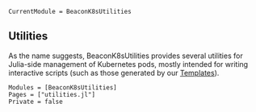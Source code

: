 ```@meta
CurrentModule = BeaconK8sUtilities
```

## Utilities

As the name suggests, BeaconK8sUtilities provides several utilities for Julia-side management of Kubernetes pods, mostly intended for writing interactive scripts (such as those generated by our [Templates](@ref)).

```@autodocs
Modules = [BeaconK8sUtilities]
Pages = ["utilities.jl"]
Private = false
```
